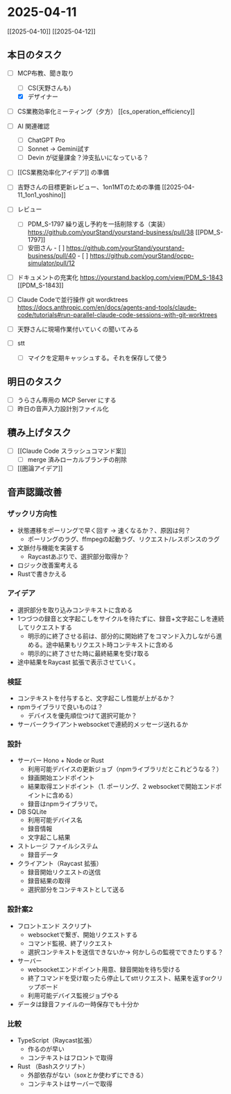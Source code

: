 # 2025-04-11

[[2025-04-10]] [[2025-04-12]]

## 本日のタスク

- [ ] MCP布教、聞き取り
	- [ ] CS(天野さんも)
	- [x] デザイナー
- [ ] CS業務効率化ミーティング（夕方） [[cs_operation_efficiency]]
- [ ] AI 関連確認
	- [ ] ChatGPT Pro
	- [ ] Sonnet -> Gemini試す
	- [ ] Devin が従量課金？沖支払いになっている？
- [ ] [[CS業務効率化アイデア]] の準備
- [ ] 吉野さんの目標更新レビュー、1on1MTのための準備 [[2025-04-11_1on1_yoshino]]

- [ ] レビュー
  - [ ] PDM_S-1797 繰り返し予約を一括削除する（実装） https://github.com/yourStand/yourstand-business/pull/38 [[PDM_S-1797]]
  - [ ] 安田さん
		- [ ] https://github.com/yourStand/yourstand-business/pull/40
		- [ ] https://github.com/yourStand/ocpp-simulator/pull/12
- [ ] ドキュメントの充実化 https://yourstand.backlog.com/view/PDM_S-1843 [[PDM_S-1843]]
- [ ] Claude Codeで並行操作 git wordktrees https://docs.anthropic.com/en/docs/agents-and-tools/claude-code/tutorials#run-parallel-claude-code-sessions-with-git-worktrees

- [ ] 天野さんに現場作業付いていくの聞いてみる
- [ ] stt
	- [ ] マイクを定期キャッシュする。それを保存して使う

## 明日のタスク

- [ ] うらさん専用の MCP Server にする
- [ ] 昨日の音声入力設計別ファイル化

## 積み上げタスク

- [ ] [[Claude Code スラッシュコマンド案]]
	- [ ] merge 済みローカルブランチの削除
- [ ] [[圏論アイデア]]

## 音声認識改善

### ザックリ方向性

- 状態遷移をポーリングで早く回す → 速くなるか？、原因は何？
	- ポーリングのラグ、ffmpegの起動ラグ、リクエスト/レスポンスのラグ
- 文脈付与機能を実装する
	- Raycastあぷりで、選択部分取得か？
- ロジック改善案考える
- Rustで書きかえる

### アイデア

- 選択部分を取り込みコンテキストに含める
- 1つづつの録音と文字起こしをサイクルを待たずに、録音+文字起こしを連続してリクエストする
	- 明示的に終了させる前は、部分的に開始終了をコマンド入力しながら進める。途中結果もリクエスト時コンテキストに含める
	- 明示的に終了させた時に最終結果を受け取る
- 途中結果をRaycast 拡張で表示させていく。

### 検証

- コンテキストを付与すると、文字起こし性能が上がるか？
- npmライブラリで良いものは？
	- デバイスを優先順位つけて選択可能か？
- サーバークライアントwebsocketで連続的メッセージ送れるか

### 設計

- サーバー Hono + Node or Rust
	- 利用可能デバイスの更新ジョブ（npmライブラリだとこれどうなる？）
	- 録画開始エンドポイント
	- 結果取得エンドポイント（1. ポーリング、2 websocketで開始エンドポイントに含める）
	- 録音はnpmライブラリで。
- DB SQLite
	- 利用可能デバイス名
	- 録音情報
	- 文字起こし結果
- ストレージ ファイルシステム
	- 録音データ
- クライアント（Raycast 拡張）
	- 録音開始リクエストの送信
	- 録音結果の取得
	- 選択部分をコンテキストとして送る

### 設計案2

- フロントエンド スクリプト
	- websocketで繋ぎ、開始リクエストする
	- コマンド監視、終了リクエスト
	- 選択コンテキストを送信できないか→ 何かしらの監視でできたりする？
- サーバー
	- websocketエンドポイント用意、録音開始を待ち受ける
	- 終了コマンドを受け取ったら停止してsttリクエスト、結果を返すorクリップボード
	- 利用可能デバイス監視ジョブやる
- データは録音ファイルの一時保存でも十分か

### 比較

- TypeScript（Raycast拡張）
	- 作るのが早い
	- コンテキストはフロントで取得
- Rust （Bashスクリプト）
	- 外部依存がない（soxとか使わずにできる）
	- コンテキストはサーバーで取得
